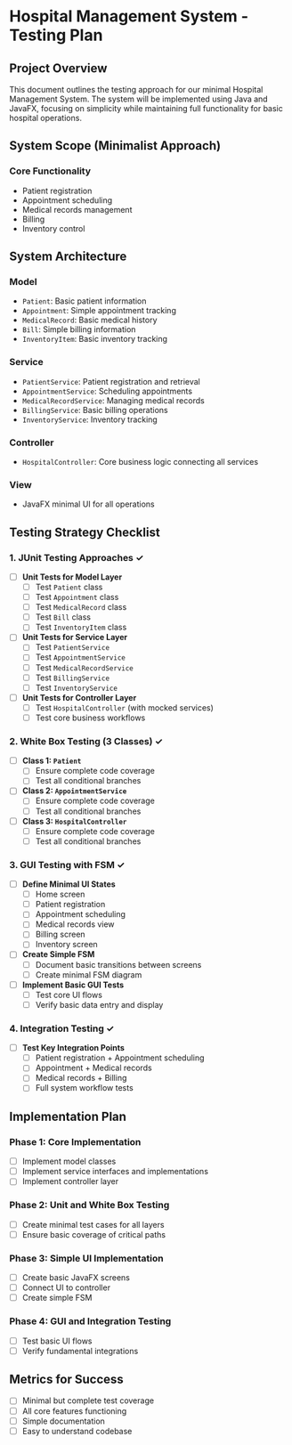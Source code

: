 # Hospital Management System - Testing Plan

## Project Overview
This document outlines the testing approach for our minimal Hospital Management System. The system will be implemented using Java and JavaFX, focusing on simplicity while maintaining full functionality for basic hospital operations.

## System Scope (Minimalist Approach)

### Core Functionality
- Patient registration
- Appointment scheduling
- Medical records management
- Billing
- Inventory control

## System Architecture

### Model
- `Patient`: Basic patient information
- `Appointment`: Simple appointment tracking
- `MedicalRecord`: Basic medical history
- `Bill`: Simple billing information
- `InventoryItem`: Basic inventory tracking

### Service
- `PatientService`: Patient registration and retrieval
- `AppointmentService`: Scheduling appointments
- `MedicalRecordService`: Managing medical records
- `BillingService`: Basic billing operations
- `InventoryService`: Inventory tracking

### Controller
- `HospitalController`: Core business logic connecting all services

### View
- JavaFX minimal UI for all operations

## Testing Strategy Checklist

### 1. JUnit Testing Approaches ✓

- [ ] **Unit Tests for Model Layer**
  - [ ] Test `Patient` class
  - [ ] Test `Appointment` class
  - [ ] Test `MedicalRecord` class
  - [ ] Test `Bill` class
  - [ ] Test `InventoryItem` class

- [ ] **Unit Tests for Service Layer**
  - [ ] Test `PatientService`
  - [ ] Test `AppointmentService`
  - [ ] Test `MedicalRecordService`
  - [ ] Test `BillingService`
  - [ ] Test `InventoryService`

- [ ] **Unit Tests for Controller Layer**
  - [ ] Test `HospitalController` (with mocked services)
  - [ ] Test core business workflows

### 2. White Box Testing (3 Classes) ✓

- [ ] **Class 1: `Patient`**
  - [ ] Ensure complete code coverage
  - [ ] Test all conditional branches

- [ ] **Class 2: `AppointmentService`**
  - [ ] Ensure complete code coverage
  - [ ] Test all conditional branches

- [ ] **Class 3: `HospitalController`**
  - [ ] Ensure complete code coverage
  - [ ] Test all conditional branches

### 3. GUI Testing with FSM ✓

- [ ] **Define Minimal UI States**
  - [ ] Home screen
  - [ ] Patient registration
  - [ ] Appointment scheduling
  - [ ] Medical records view
  - [ ] Billing screen
  - [ ] Inventory screen

- [ ] **Create Simple FSM**
  - [ ] Document basic transitions between screens
  - [ ] Create minimal FSM diagram

- [ ] **Implement Basic GUI Tests**
  - [ ] Test core UI flows
  - [ ] Verify basic data entry and display

### 4. Integration Testing ✓

- [ ] **Test Key Integration Points**
  - [ ] Patient registration + Appointment scheduling
  - [ ] Appointment + Medical records
  - [ ] Medical records + Billing
  - [ ] Full system workflow tests

## Implementation Plan

### Phase 1: Core Implementation
- [ ] Implement model classes
- [ ] Implement service interfaces and implementations
- [ ] Implement controller layer

### Phase 2: Unit and White Box Testing
- [ ] Create minimal test cases for all layers
- [ ] Ensure basic coverage of critical paths

### Phase 3: Simple UI Implementation
- [ ] Create basic JavaFX screens
- [ ] Connect UI to controller
- [ ] Create simple FSM

### Phase 4: GUI and Integration Testing
- [ ] Test basic UI flows
- [ ] Verify fundamental integrations

## Metrics for Success
- [ ] Minimal but complete test coverage
- [ ] All core features functioning
- [ ] Simple documentation
- [ ] Easy to understand codebase 